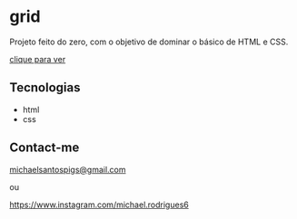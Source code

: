 # grid

Projeto feito do zero, com o objetivo de dominar o básico de HTML e CSS.

[clique para ver](https://megelado.github.io/grid/)

## Tecnologias

- html
- css

## Contact-me

michaelsantospigs@gmail.com

ou

https://www.instagram.com/michael.rodrigues6
